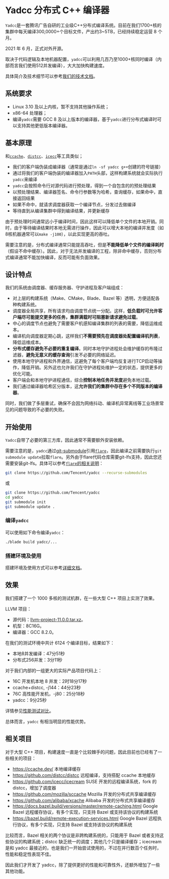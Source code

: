 # Yadcc 分布式 C++ 编译器

`Yadcc`是一套腾讯广告自研的工业级C++分布式编译系统。目前在我们1700+核的集群中每天编译300,0000+个目标文件，产出约3~5TB，已经持续稳定运营 8 个月。

2021 年 6 月，正式对外开源。

取决于代码逻辑及本地机器配置，`yadcc`可以利用几百乃至1000+核同时编译（内部而言我们使用512并发编译），大大加快构建速度。

具体简介及技术细节可以参考[我们的技术文档](yadcc/doc)。

## 系统要求

- Linux 3.10 及以上内核，暂不支持其他操作系统；
- x86-64 处理器；
- 编译`yadcc`需要 GCC 8 及以上版本的编译器，基于`yadcc`进行分布式编译时可以支持其他更低版本编译器。

## 基本原理

和[`ccache`](https://ccache.dev)、[`distcc`](https://github.com/distcc/distcc)、[`icecc`](https://github.com/icecc/icecream)等工具类似；

- 我们的客户端伪装成编译器（通常是通过`ln -sf yadcc g++`创建的符号链接）
- 通过将我们的客户端伪装的编译器加入`PATH`头部，这样构建系统就会实际执行`yadcc`来编译
- `yadcc`会按照命令行对源代码进行预处理，得到一个自包含的的预处理结果
- 以预处理结果、编译器签名、命令行参数等为哈希，查询缓存，如果命中，直接返回结果
- 如果不命中，就请求调度器获取一个编译节点，分发过去做编译
- 等待直到从编译集群中得到编译结果，并更新缓存

由于预处理时间通常远小于编译时间，因此这样可以降低单个文件的本地开销。同时，由于等待编译结果时本地无需进行操作，因此可以增大本地的编译并发度（如8核机器通常可以`make -j100`），以此实现更高的吞吐。

需要注意的是，分布式编译通常只能提高吞吐，但是**不能降低单个文件的编译耗时**（假设不命中缓存）。因此，对于无法并发编译的工程，除非命中缓存，否则分布式编译通常不能加快编译，反而可能有负面效果。

## 设计特点

我们的系统由调度器、缓存服务器、守护进程及客户端组成：

- 对上层的构建系统（Make、CMake，Blade、Bazel 等）透明，方便适配各种构建系统。
- 调度器全局共享，所有请求均由调度节点统一分配。这样，**低负载时可允许客户端尽可能提交更多的任务，集群满载时可阻塞新请求避免过载**。
- 中心的调度节点也避免了需要客户机感知编译集群的列表的需要，降低运维成本。
- 编译机向调度器定期心跳，这样我们**不需要预先在调度器处配置编译机列表**，降低运维成本。
- **分布式缓存避免不必要的重复编译**。同时本地守护进程处会维护缓存的布隆过滤器，**避免无意义的缓存查询**引发不必要的网络延迟。
- 使用本地守护进程和外界通信，这避免了每个客户端均反复进行TCP启动等操作，降低开销。另外这也允许我们在守护进程处维护一定的状态，提供更多的优化可能。
- 客户端会和本地守护进程通信，综合**控制本地任务并发度**避免本地过载。
- 我们通过编译器哈希区分版本，这**允许我们的集群中存在多个不同版本的编译器**。

同时，我们做了多层重试，确保不会因为网络抖动、编译机异常离线等工业场景常见的问题导致的不必要的失败。

## 开始使用

`Yadcc`自带了必要的第三方库，因此通常不需要额外安装依赖。

需要注意的是，`yadcc`通过[git-submodule](https://linux.die.net/man/1/git-submodule)引用[`flare`](https://github.com/Tencent/flare)，因此编译之前需要执行`git submodule update`拉取`flare`。另外由于flare代码仓库需要git-lfs支持，因此您还需要安装git-lfs。具体可以参考[`flare`的相关说明](https://github.com/Tencent/flare)：

```bash
git clone https://github.com/Tencent/yadcc --recurse-submodules
```

或

```bash
git clone https://github.com/Tencent/yadcc
cd yadcc
git submodule init
git submodule update .
```

### 编译`yadcc`

可以使用如下命令编译`yadcc`：

```bash
./blade build yadcc/...
```

### 搭建环境及使用

搭建环境及使用方式可以参考[详细文档](yadcc/doc/README.md)。

## 效果

我们搭建了一个 1000 多核的测试机群，在一些大型 C++ 项目上实测了效果。

LLVM 项目：

- 源代码：[llvm-project-11.0.0.tar.xz](https://prereleases.llvm.org/11.0.0/)。
- 机型：8C16G。
- 编译器：GCC 8.2.0。

在我们的测试环境中共计 6124 个编译目标，结果如下：

- 本地8并发编译：47分51秒
- 分布式256并发：3分11秒

对于我们内部的一组更大的实际产品项目代码上：

- 16C 开发机本地 8 并发：2时18分17秒
- ccache+distcc, -j144：44分23秒
- 76C 高性能开发机，-j80：25分18秒
- yadcc：9分25秒

详情参见[性能测试对比](yadcc/doc/benchmark.md)。

总体而言，`yadcc` 有相当明显的性能优势。

## 相关项目

对于大型 C++ 项目，构建速度一直是个比较棘手的问题，因此目前也已经有了一些相关的项目：

- https://ccache.dev/ 本地编译缓存
- https://github.com/distcc/distcc 远程编译，支持搭配 ccache 本地缓存
- https://github.com/icecc/icecream SUSE 开发的远程编译系统，fork 的 distcc，增加了调度器
- https://github.com/mozilla/sccache Mozilla 开发的分布式共享编译缓存
- https://github.com/alibaba/xcache Alibaba 开发的分布式共享编译缓存
- https://docs.bazel.build/versions/master/remote-caching.html Google Bazel 远程缓存协议，有多个实现，只支持 Bazel 或支持该协议的构建系统
- https://bazel.build/remote-execution-services.html Google Bazel 远程执行协议，有多个实现，只支持 Bazel 或支持该协议的构建系统

比较而言，Bazel 相关的两个协议是非跨构建系统的，只能用于 Bazel 或者支持这些协议的构建系统；distcc 缺乏统一的调度；其他几个只是编译缓存；icecream 是和 yadcc 最接近的，也是我们一开始尝试使用的，不过在并行数百个任务时，性能和稳定性表现不佳。

因此我们才开发了 yadcc，除了提供更好的性能和可靠性外，还额外增加了一些其他功能。

